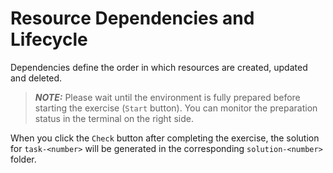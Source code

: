 # Resource Dependencies and Lifecycle

Dependencies define the order in which resources​ are created, updated and deleted.


> **_NOTE:_** Please wait until the environment is fully prepared before starting the exercise (`Start` button). You can monitor the preparation status in the terminal on the right side.

When you click the `Check` button after completing the exercise, the solution for `task-<number>` will be generated in the corresponding `solution-<number>` folder.